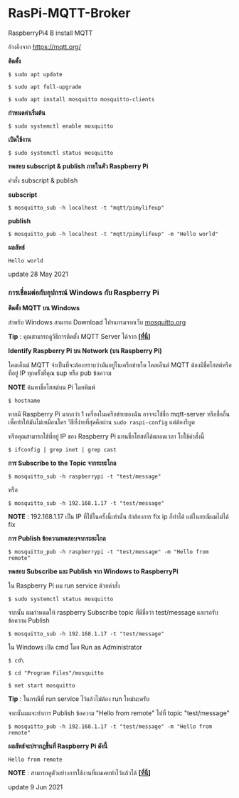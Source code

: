 # RasPi-MQTT-Broker
RaspberryPi4 B install MQTT 

อ้างอิงจาก https://mqtt.org/

**ติดตั้ง**
~~~
$ sudo apt update

$ sudo apt full-upgrade

$ sudo apt install mosquitto mosquitto-clients
~~~

**กำหนดค่าเริ่มต้น**
~~~
$ sudo systemctl enable mosquitto
~~~

**เปิดใช้งาน**
~~~
$ sudo systemctl status mosquitto
~~~

**ทดสอบ subscript & publish ภายในตัว Raspberry Pi**

คำสั่ง subscript & publish

**subscript**
~~~
$ mosquitto_sub -h localhost -t "mqtt/pimylifeup"
~~~

**publish**
~~~
$ mosquitto_pub -h localhost -t "mqtt/pimylifeup" -m "Hello world"
~~~

**ผลลัพธ์**
~~~
Hello world
~~~

update 28 May 2021

### การเชื่อมต่อกับอุปกรณ์ Windows กับ Raspberry Pi

**ติดตั้ง MQTT บน Windows**

สำหรับ Windows สามารถ Download โปรแกรมจากเว็บ [mosquitto.org](https://mosquitto.org/download/)

**Tip** : คุณสามารถดูวิธีการติดตั้ง MQTT Server ได้จาก **[[ที่นี่](https://www.youtube.com/watch?v=tzAVwksEEfY)]**

**Identify Raspberry Pi บน Network (บน Raspberry Pi)**

ไคลเอ็นต์ MQTT จำเป็นที่จะต้องทราบว่ามันอยู่ในเครือข่ายใด ไคลเอ็นต์ MQTT ต้องมีชื่อโฮสต์หรือที่อยู่ IP ทุกครั้งที่คุณ sup หรือ pub ข้อความ

**NOTE** ค้นหาชื่อโฮสต์บน Pi โดยพิมพ์

~~~
$ hostname
~~~

หากมี Raspberry Pi มากกว่า 1 เครื่องในเครือข่ายของฉัน อาจจะใช้ชื่อ mqtt-server หรือชื่ออื่นเพื่อทำให้มันไม่เหมือนใคร วิธีที่ง่ายที่สุดคือผ่าน `sudo raspi-config` แต่ต้องรีบูต

หรือคุณสามารถใช้ที่อยู่ IP ของ Raspberry Pi แทนชื่อโฮสต์ได้ตลอดเวลา โยใช้คำสั่งนี้

~~~
$ ifconfig | grep inet | grep cast
~~~

**การ Subscribe to the Topic จากระยะไกล**

~~~
$ mosquitto_sub -h raspberrypi -t "test/message"
~~~

หรือ

~~~
$ mosquitto_sub -h 192.168.1.17 -t "test/message" 
~~~

**NOTE** : 192.168.1.17 เป็น IP ที่ใช้ในครั้งนี้เท่านั้น ถ้าต้องการ fix ip ก็ทำได้ แต่ในกรณีผมไม่ได้ fix

**การ Publish ข้อความทดสอบจากระยะไกล**

~~~
$ mosquitto_pub -h raspberrypi -t "test/message" -m "Hello from remote"
~~~

**ทดสอบ Subscribe และ Publish จาก Windows to RaspberryPi**

ใน Raspberry Pi ผม run service ด้วยคำสั่ง

~~~
$ sudo systemctl status mosquitto
~~~

จากนั้น ผมกำหนดให้ raspberry Subscribe topic ที่มีชื่อว่า test/message และรอรับข้อความ Publish

~~~
$ mosquitto_sub -h 192.168.1.17 -t "test/message"
~~~

ใน Windows เปิด cmd โดย Run as Administrator 

~~~
$ cd\

$ cd "Program Files"/mosquitto

$ net start mosquitto
~~~

**Tip** : ในกรณีที่ run service ไว้แล้วไม่ต้อง run ใหม่นะครับ

จากนั้นผมจะทำการ Publish ข้อความ "Hello from remote" ไปที่ topic "test/message"

~~~
$ mosquitto_pub -h 192.168.1.17 -t "test/message" -m "Hello from remote"
~~~

**ผลลัพธ์จะปรากฎขึ้นที่ Raspberry Pi ดังนี้**
~~~
Hello from remote
~~~

**NOTE** : สามารถดูตัวอย่างการใช้งานที่ผมเคยทำไว้แล้วได้ **[[ที่นี่](https://www.youtube.com/watch?v=we_bRC2Z_-I&t=71s)]**

update 9 Jun 2021

